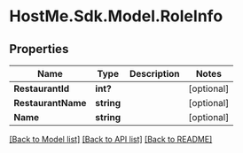 # HostMe.Sdk.Model.RoleInfo
## Properties

Name | Type | Description | Notes
------------ | ------------- | ------------- | -------------
**RestaurantId** | **int?** |  | [optional] 
**RestaurantName** | **string** |  | [optional] 
**Name** | **string** |  | [optional] 

[[Back to Model list]](../README.md#documentation-for-models) [[Back to API list]](../README.md#documentation-for-api-endpoints) [[Back to README]](../README.md)

